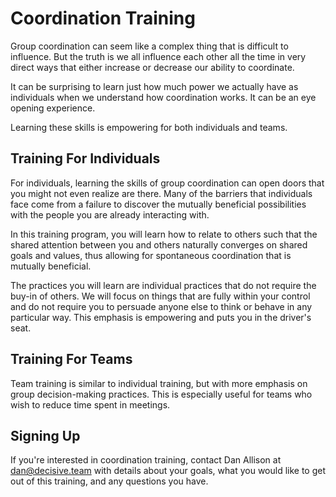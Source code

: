 # Coordination Training

Group coordination can seem like a complex thing that is difficult to influence. But the truth is we all influence each other all the time in very direct ways that either increase or decrease our ability to coordinate.

It can be surprising to learn just how much power we actually have as individuals when we understand how coordination works. It can be an eye opening experience.

Learning these skills is empowering for both individuals and teams.

## Training For Individuals

For individuals, learning the skills of group coordination can open doors that you might not even realize are there. Many of the barriers that individuals face come from a failure to discover the mutually beneficial possibilities with the people you are already interacting with.

In this training program, you will learn how to relate to others such that the shared attention between you and others naturally converges on shared goals and values, thus allowing for spontaneous coordination that is mutually beneficial.

The practices you will learn are individual practices that do not require the buy-in of others. We will focus on things that are fully within your control and do not require you to persuade anyone else to think or behave in any particular way. This emphasis is empowering and puts you in the driver's seat.

## Training For Teams

Team training is similar to individual training, but with more emphasis on group decision-making practices. This is especially useful for teams who wish to reduce time spent in meetings.

## Signing Up

If you're interested in coordination training, contact Dan Allison at [dan@decisive.team](mailto:dan@decisive.team) with details about your goals, what you would like to get out of this training, and any questions you have.
